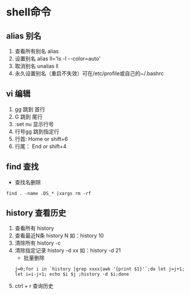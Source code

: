 # shell命令

## alias 别名
1. 查看所有别名 alias
2. 设置别名  alias ll='ls -l --color=auto'
3. 取消别名  unalias ll
4. 永久设置别名（重启不失效）可在/etc/profile或自己的~/.bashrc


## vi 编辑
1. gg 跳到 首行
2. G 跳到 尾行
3. :set nu  显示行号
4. 行号gg 跳到指定行
5. 行首: Home or shift+6
6. 行尾： End  or shift+4


## find 查找
- 查找名删除
```
find . -name .DS_* |xargs rm -rf
```


## history 查看历史
1. 查看所有 history
2. 查看最近N条  history N   如：history 10
3. 清除所有  history -c
4. 清除指定记录  history -d xx  如：history -d 21
   * 批量删除
   ```
   j=0;for i in `history |grep xxxx|awk '{print $1}'`;do let j=j+1; let i=i-j+1; echo $i $j ;history -d $i;done
   ```
5. ctrl + r 查询历史
